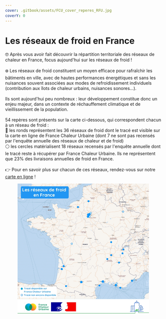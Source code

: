 ```yaml
---
cover: .gitbook/assets/FCU_cover_reperes_RFU.jpg
coverY: 0
---
```


# Les réseaux de froid en France

🤓 Après vous avoir fait découvrir la répartition territoriale des réseaux de chaleur en France, focus aujourd'hui sur les réseaux de froid !\
\
❄️ Les réseaux de froid constituent un moyen efficace pour rafraîchir les bâtiments en ville, avec de hautes performances énergétiques et sans les nuisances souvent associées aux modes de refroidissement individuels (contribution aux îlots de chaleur urbains, nuisances sonores...).\
\
Ils sont aujourd'hui peu nombreux : leur développement constitue donc un enjeu majeur, dans un contexte de réchauffement climatique et de vieillissement de la population.\
\
54 repères sont présents sur la carte ci-dessous, qui correspondent chacun à un réseau de froid :\
🔵 les ronds représentent les 36 réseaux de froid dont le tracé est visible sur la carte en ligne de France Chaleur Urbaine (dont 7 ne sont pas recensés par l'enquête annuelle des réseaux de chaleur et de froid)\
⚪ les cercles matérialisent 18 réseaux recensés par l'enquête annuelle dont le tracé reste à récupérer par France Chaleur Urbaine. Ils ne représentent que 23% des livraisons annuelles de froid en France.\
\
👉 Pour en savoir plus sur chacun de ces réseaux, rendez-vous sur notre [carte en ligne](https://france-chaleur-urbaine.beta.gouv.fr/carte) !

<figure><img src=".gitbook/assets/FCU_reperes_RF.jpg" alt=""><figcaption></figcaption></figure>
